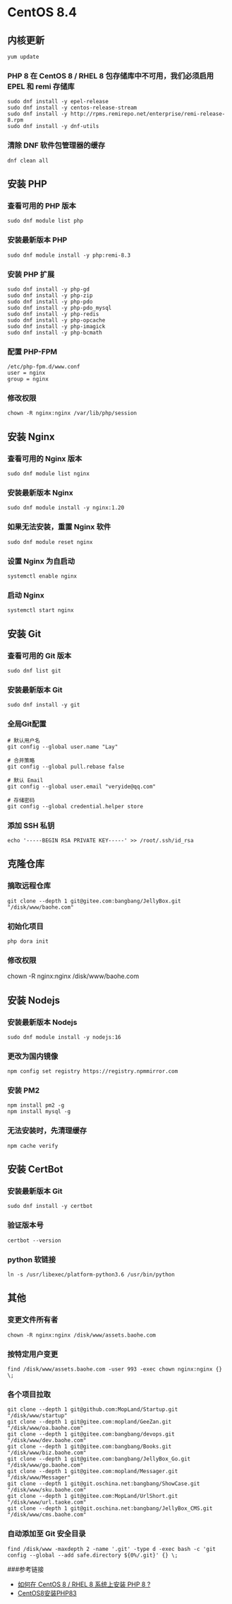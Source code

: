 
# CentOS 8.4

## 内核更新
	yum update

### PHP 8 在 CentOS 8 / RHEL 8 包存储库中不可用，我们必须启用 EPEL 和 remi 存储库
	sudo dnf install -y epel-release
	sudo dnf install -y centos-release-stream
	sudo dnf install -y http://rpms.remirepo.net/enterprise/remi-release-8.rpm
	sudo dnf install -y dnf-utils

### 清除 DNF 软件包管理器的缓存
	dnf clean all

## 安装 PHP

### 查看可用的 PHP 版本
	sudo dnf module list php

### 安装最新版本 PHP
	sudo dnf module install -y php:remi-8.3

### 安装 PHP 扩展
	sudo dnf install -y php-gd
	sudo dnf install -y php-zip
	sudo dnf install -y php-pdo
	sudo dnf install -y php-pdo_mysql
	sudo dnf install -y php-redis
	sudo dnf install -y php-opcache
	sudo dnf install -y php-imagick
	sudo dnf install -y php-bcmath

### 配置 PHP-FPM
	/etc/php-fpm.d/www.conf
	user = nginx
	group = nginx

### 修改权限
	chown -R nginx:nginx /var/lib/php/session

## 安装 Nginx

### 查看可用的 Nginx 版本
	sudo dnf module list nginx

### 安装最新版本 Nginx
	sudo dnf module install -y nginx:1.20

### 如果无法安装，重置 Nginx 软件
	sudo dnf module reset nginx

### 设置 Nginx 为自启动
	systemctl enable nginx

### 启动 Nginx
	systemctl start nginx

## 安装 Git

### 查看可用的 Git 版本
	sudo dnf list git

### 安装最新版本 Git
	sudo dnf install -y git

### 全局Git配置
	# 默认用户名
	git config --global user.name "Lay"

	# 合并策略
	git config --global pull.rebase false
	
	# 默认 Email
	git config --global user.email "veryide@qq.com"
	
	# 存储密码
	git config --global credential.helper store

### 添加 SSH 私钥
	echo '-----BEGIN RSA PRIVATE KEY-----' >> /root/.ssh/id_rsa


## 克隆仓库

### 摘取远程仓库
	git clone --depth 1 git@gitee.com:bangbang/JellyBox.git "/disk/www/baohe.com"

### 初始化项目
	php dora init

### 修改权限
chown -R nginx:nginx /disk/www/baohe.com

## 安装 Nodejs

### 安装最新版本 Nodejs
	sudo dnf module install -y nodejs:16

### 更改为国内镜像
	npm config set registry https://registry.npmmirror.com

### 安装 PM2
	npm install pm2 -g
	npm install mysql -g

### 无法安装时，先清理缓存
	npm cache verify

## 安装 CertBot

### 安装最新版本 Git
	sudo dnf install -y certbot

### 验证版本号
	certbot --version

### python 软链接
	ln -s /usr/libexec/platform-python3.6 /usr/bin/python

## 其他

### 变更文件所有者
	chown -R nginx:nginx /disk/www/assets.baohe.com

### 按特定用户变更
	find /disk/www/assets.baohe.com -user 993 -exec chown nginx:nginx {} \;

### 各个项目拉取
	git clone --depth 1 git@github.com:MopLand/Startup.git "/disk/www/startup"
	git clone --depth 1 git@gitee.com:mopland/GeeZan.git "/disk/www/oa.baohe.com"
	git clone --depth 1 git@gitee.com:bangbang/devops.git "/disk/www/dev.baohe.com"
	git clone --depth 1 git@gitee.com:bangbang/Books.git "/disk/www/biz.baohe.com"
	git clone --depth 1 git@gitee.com:bangbang/JellyBox_Go.git "/disk/www/go.baohe.com"
	git clone --depth 1 git@gitee.com:mopland/Messager.git "/disk/www/Messager"
	git clone --depth 1 git@git.oschina.net:bangbang/ShowCase.git "/disk/www/sku.baohe.com"
	git clone --depth 1 git@gitee.com:MopLand/UrlShort.git "/disk/www/url.taoke.com"
	git clone --depth 1 git@git.oschina.net:bangbang/JellyBox_CMS.git "/disk/www/cms.baohe.com"

### 自动添加至 Git 安全目录
	find /disk/www -maxdepth 2 -name '.git' -type d -exec bash -c 'git config --global --add safe.directory ${0%/.git}' {} \;

###参考链接
- [如何在 CentOS 8 / RHEL 8 系统上安装 PHP 8 ?](https://zhuanlan.zhihu.com/p/615971837)
- [CentOS8安装PHP83](https://blog.csdn.net/tomjk/article/details/134073569)
